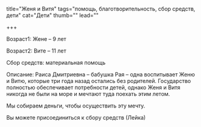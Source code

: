 title="Женя и Витя"
tags="помощь, благотворительность, сбор средств, дети"
cat="Дети"
thumb=""
lead=""

+++

<p>Возраст1: Жене – 9 лет
<p>Возраст2: Вите – 11 лет
<p>Сбор средств: материальная помощь
<p>Описание: Раиса Дмитриевна – бабушка Рая – одна воспитывает Женю и Витю, которые три года назад остались без родителей. 
Государство полностью обеспечивает потребности детей, однако Женя и Витя никогда не были на море и мечтают туда поехать этим летом. 
<p>Мы собираем деньги, чтобы осуществить эту мечту. 
<p>Вы можете присоединиться к сбору средств (Лейка)
